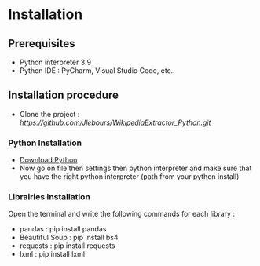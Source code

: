 # Installation

## Prerequisites

* Python interpreter 3.9
* Python IDE : PyCharm, Visual Studio Code, etc..

## Installation procedure

* Clone the project : *https://github.com/Jlebours/WikipediaExtractor_Python.git*

### Python Installation
 * [Download Python](https://www.python.org/downloads/)
 * Now go on file then settings then python interpreter and make sure that you have the right python
 interpreter (path from your python install)

### Librairies Installation
  Open the terminal and write the following commands for each library :
 * pandas : pip install pandas
 * Beautiful Soup : pip install bs4
 * requests : pip install requests
 * lxml : pip install lxml

 
